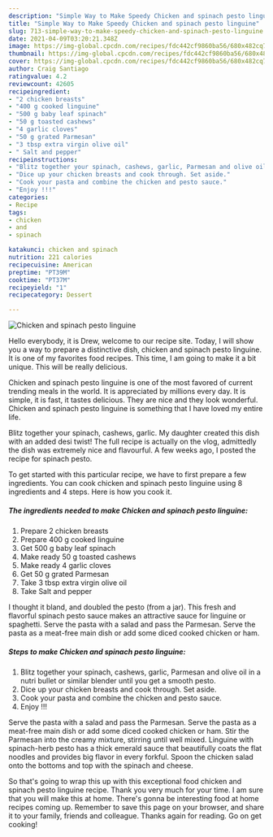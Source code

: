 ```yaml
---
description: "Simple Way to Make Speedy Chicken and spinach pesto linguine"
title: "Simple Way to Make Speedy Chicken and spinach pesto linguine"
slug: 713-simple-way-to-make-speedy-chicken-and-spinach-pesto-linguine
date: 2021-04-09T03:20:21.348Z
image: https://img-global.cpcdn.com/recipes/fdc442cf9860ba56/680x482cq70/chicken-and-spinach-pesto-linguine-recipe-main-photo.jpg
thumbnail: https://img-global.cpcdn.com/recipes/fdc442cf9860ba56/680x482cq70/chicken-and-spinach-pesto-linguine-recipe-main-photo.jpg
cover: https://img-global.cpcdn.com/recipes/fdc442cf9860ba56/680x482cq70/chicken-and-spinach-pesto-linguine-recipe-main-photo.jpg
author: Craig Santiago
ratingvalue: 4.2
reviewcount: 42605
recipeingredient:
- "2 chicken breasts"
- "400 g cooked linguine"
- "500 g baby leaf spinach"
- "50 g toasted cashews"
- "4 garlic cloves"
- "50 g grated Parmesan"
- "3 tbsp extra virgin olive oil"
- " Salt and pepper"
recipeinstructions:
- "Blitz together your spinach, cashews, garlic, Parmesan and olive oil in a nutri bullet or similar blender until you get a smooth pesto."
- "Dice up your chicken breasts and cook through. Set aside."
- "Cook your pasta and combine the chicken and pesto sauce."
- "Enjoy !!!"
categories:
- Recipe
tags:
- chicken
- and
- spinach

katakunci: chicken and spinach 
nutrition: 221 calories
recipecuisine: American
preptime: "PT39M"
cooktime: "PT37M"
recipeyield: "1"
recipecategory: Dessert

---
```



![Chicken and spinach pesto linguine](https://img-global.cpcdn.com/recipes/fdc442cf9860ba56/680x482cq70/chicken-and-spinach-pesto-linguine-recipe-main-photo.jpg)

Hello everybody, it is Drew, welcome to our recipe site. Today, I will show you a way to prepare a distinctive dish, chicken and spinach pesto linguine. It is one of my favorites food recipes. This time, I am going to make it a bit unique. This will be really delicious.

Chicken and spinach pesto linguine is one of the most favored of current trending meals in the world. It is appreciated by millions every day. It is simple, it is fast, it tastes delicious. They are nice and they look wonderful. Chicken and spinach pesto linguine is something that I have loved my entire life.

Blitz together your spinach, cashews, garlic. My daughter created this dish with an added desi twist! The full recipe is actually on the vlog, admittedly the dish was extremely nice and flavourful. A few weeks ago, I posted the recipe for spinach pesto.


To get started with this particular recipe, we have to first prepare a few ingredients. You can cook chicken and spinach pesto linguine using 8 ingredients and 4 steps. Here is how you cook it.

<!--inarticleads1-->

##### The ingredients needed to make Chicken and spinach pesto linguine:

1. Prepare 2 chicken breasts
1. Prepare 400 g cooked linguine
1. Get 500 g baby leaf spinach
1. Make ready 50 g toasted cashews
1. Make ready 4 garlic cloves
1. Get 50 g grated Parmesan
1. Take 3 tbsp extra virgin olive oil
1. Take  Salt and pepper


I thought it bland, and doubled the pesto (from a jar). This fresh and flavorful spinach pesto sauce makes an attractive sauce for linguine or spaghetti. Serve the pasta with a salad and pass the Parmesan. Serve the pasta as a meat-free main dish or add some diced cooked chicken or ham. 

<!--inarticleads2-->

##### Steps to make Chicken and spinach pesto linguine:

1. Blitz together your spinach, cashews, garlic, Parmesan and olive oil in a nutri bullet or similar blender until you get a smooth pesto.
1. Dice up your chicken breasts and cook through. Set aside.
1. Cook your pasta and combine the chicken and pesto sauce.
1. Enjoy !!!


Serve the pasta with a salad and pass the Parmesan. Serve the pasta as a meat-free main dish or add some diced cooked chicken or ham. Stir the Parmesan into the creamy mixture, stirring until well mixed. Linguine with spinach-herb pesto has a thick emerald sauce that beautifully coats the flat noodles and provides big flavor in every forkful. Spoon the chicken salad onto the bottoms and top with the spinach and cheese. 

So that's going to wrap this up with this exceptional food chicken and spinach pesto linguine recipe. Thank you very much for your time. I am sure that you will make this at home. There's gonna be interesting food at home recipes coming up. Remember to save this page on your browser, and share it to your family, friends and colleague. Thanks again for reading. Go on get cooking!
